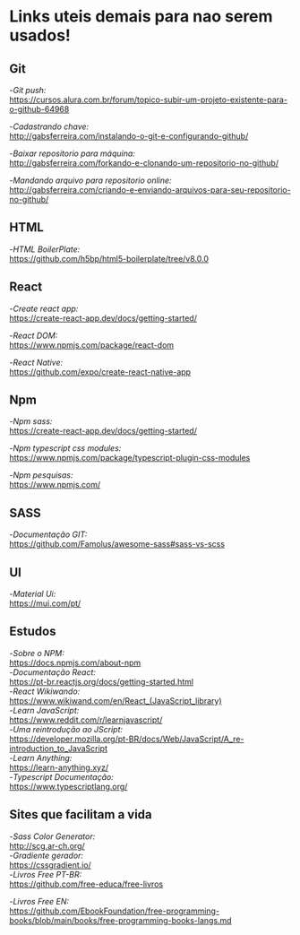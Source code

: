 # Links uteis demais para nao serem usados!

## Git

-*Git push:*
<br>
https://cursos.alura.com.br/forum/topico-subir-um-projeto-existente-para-o-github-64968

-*Cadastrando chave:*
<br>
http://gabsferreira.com/instalando-o-git-e-configurando-github/

-*Baixar repositorio para máquina:*
<br>
http://gabsferreira.com/forkando-e-clonando-um-repositorio-no-github/

-*Mandando arquivo para repositorio online:*
<br>
http://gabsferreira.com/criando-e-enviando-arquivos-para-seu-repositorio-no-github/

## HTML

-*HTML BoilerPlate:*
<br>
https://github.com/h5bp/html5-boilerplate/tree/v8.0.0
## React

-*Create react app:*
<br>
https://create-react-app.dev/docs/getting-started/

-*React DOM:*
<br>
https://www.npmjs.com/package/react-dom

-*React Native:*
<br>
https://github.com/expo/create-react-native-app

## Npm

-*Npm sass:*
<br>
https://create-react-app.dev/docs/getting-started/

-*Npm typescript css modules:*
<br>
https://www.npmjs.com/package/typescript-plugin-css-modules

-*Npm pesquisas:*
<br>
https://www.npmjs.com/

## SASS

-*Documentação GIT:*
<br>
https://github.com/Famolus/awesome-sass#sass-vs-scss
## UI

-*Material Ui:*
<br>
https://mui.com/pt/

## Estudos

-*Sobre o NPM:*
<br>
https://docs.npmjs.com/about-npm
<br>
-*Documentação React:*
<br>
https://pt-br.reactjs.org/docs/getting-started.html
<br>
-*React Wikiwando:*
https://www.wikiwand.com/en/React_(JavaScript_library)
<br>
-*Learn JavaScript:*
<br>
https://www.reddit.com/r/learnjavascript/
<br>
-*Uma reintrodução ao JScript:*
<br>
https://developer.mozilla.org/pt-BR/docs/Web/JavaScript/A_re-introduction_to_JavaScript
<br>
-*Learn Anything:*
<br>
https://learn-anything.xyz/
<br>
-*Typescript Documentação:*
<br>
https://www.typescriptlang.org/

## Sites que facilitam a vida

-*Sass Color Generator:*
<br>
http://scg.ar-ch.org/
<br>
-*Gradiente gerador:*
<br>
https://cssgradient.io/
<br>
-*Livros Free PT-BR:*
<br>
https://github.com/free-educa/free-livros

-*Livros Free EN:*
<br>
https://github.com/EbookFoundation/free-programming-books/blob/main/books/free-programming-books-langs.md
